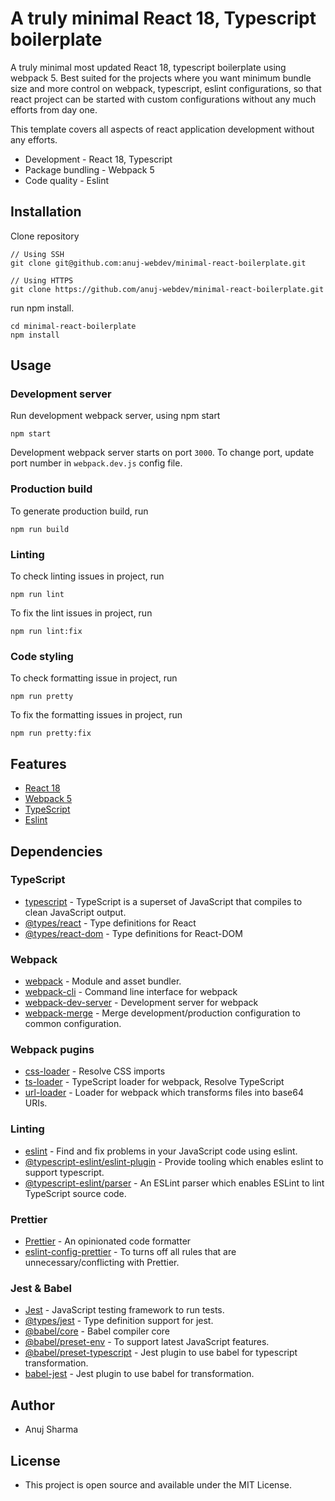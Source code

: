 # A truly minimal React 18, Typescript boilerplate
A truly minimal most updated React 18, typescript boilerplate using webpack 5. Best suited for the projects where you want minimum bundle size and more control on webpack, typescript, eslint configurations, so that react project can be started with custom configurations without any much efforts from day one.

This template covers all aspects of react application development without any efforts.
- Development - React 18, Typescript
- Package bundling - Webpack 5
- Code quality - Eslint

## Installation
Clone repository
```
// Using SSH
git clone git@github.com:anuj-webdev/minimal-react-boilerplate.git

// Using HTTPS
git clone https://github.com/anuj-webdev/minimal-react-boilerplate.git
```
run npm install.
```
cd minimal-react-boilerplate
npm install
```

## Usage
### **Development server**
Run development webpack server, using npm start
```
npm start
```
Development webpack server starts on port `3000`. To  change port, update port number in `webpack.dev.js` config file.

### **Production build**
To generate production build, run
```
npm run build
```

### **Linting**
To check linting issues in project, run
```
npm run lint
```

To fix the lint issues in project, run
```
npm run lint:fix
```

### **Code styling**
To check formatting issue in project, run
```
npm run pretty
```

To fix the formatting issues in project, run
```
npm run pretty:fix
```

## Features
- [React 18](https://reactjs.org/blog/2022/03/29/react-v18.html)
- [Webpack 5](https://webpack.js.org/concepts/)
- [TypeScript](https://www.typescriptlang.org/)
- [Eslint](https://github.com/eslint/eslint)

## Dependencies
### **TypeScript**
- [typescript](https://github.com/microsoft/TypeScript) - TypeScript is a superset of JavaScript that compiles to clean JavaScript output.
- [@types/react](https://github.com/DefinitelyTyped/DefinitelyTyped) - Type definitions for React
- [@types/react-dom](https://github.com/DefinitelyTyped/DefinitelyTyped) - Type definitions for React-DOM

### **Webpack**
- [webpack](https://github.com/webpack/webpack) - Module and asset bundler.
- [webpack-cli](https://github.com/webpack/webpack-cli) - Command line interface for webpack
- [webpack-dev-server](https://github.com/webpack/webpack-dev-server) - Development server for webpack
- [webpack-merge](https://github.com/survivejs/webpack-merge) - Merge development/production configuration to common configuration.

### **Webpack pugins**
- [css-loader](https://github.com/webpack-contrib/css-loader) - Resolve CSS imports
- [ts-loader](https://github.com/TypeStrong/ts-loader) - TypeScript loader for webpack, Resolve TypeScript
- [url-loader](https://github.com/webpack-contrib/url-loader) - Loader for webpack which transforms files into base64 URIs.

### **Linting**
- [eslint](https://github.com/eslint/eslint) - Find and fix problems in your JavaScript code using eslint.
- [@typescript-eslint/eslint-plugin](https://github.com/typescript-eslint/typescript-eslint) - Provide tooling which enables eslint to support typescript.
- [@typescript-eslint/parser](https://github.com/typescript-eslint/typescript-eslint) - An ESLint parser which enables ESLint to lint TypeScript source code.

### **Prettier**
- [Prettier](https://github.com/prettier/prettier) - An opinionated code formatter
- [eslint-config-prettier](https://github.com/prettier/eslint-config-prettier) - To turns off all rules that are unnecessary/conflicting with Prettier.

### **Jest & Babel**
- [Jest](https://github.com/facebook/jest) - JavaScript testing framework to run tests.
- [@types/jest](https://github.com/DefinitelyTyped/DefinitelyTyped) - Type definition support for jest.
- [@babel/core](https://github.com/babel/babel) - Babel compiler core
- [@babel/preset-env](https://github.com/babel/babel) - To support latest JavaScript features.
- [@babel/preset-typescript](https://github.com/babel/babel) - Jest plugin to use babel for typescript transformation.
- [babel-jest](https://github.com/facebook/jest) - Jest plugin to use babel for transformation.

## Author
- Anuj Sharma

## License
- This project is open source and available under the MIT License.
